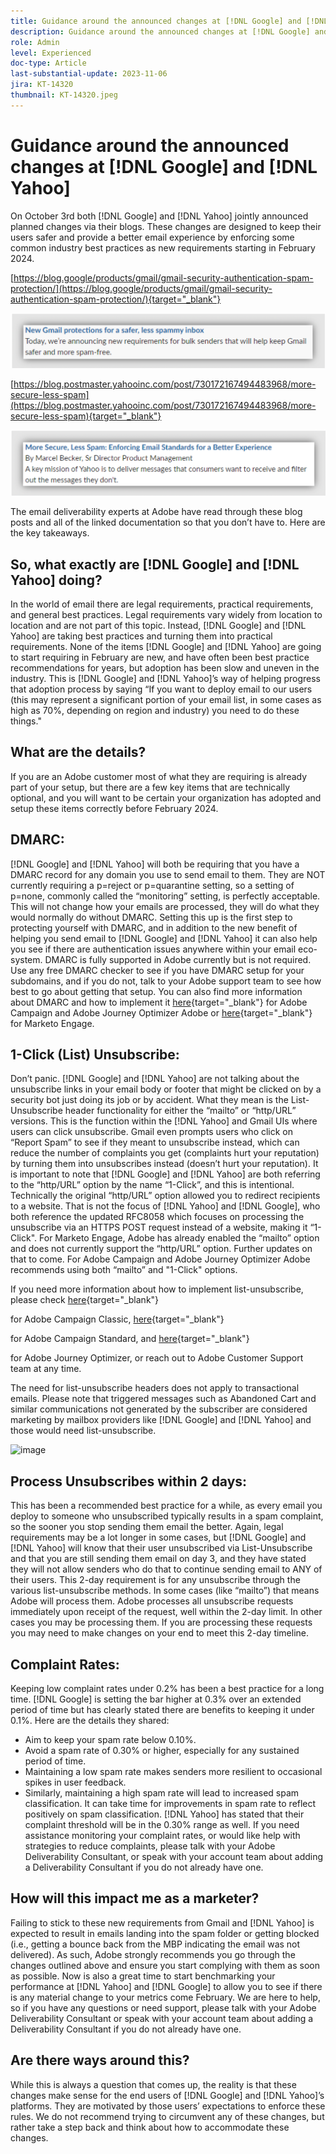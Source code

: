 ```yaml
---
title: Guidance around the announced changes at [!DNL Google] and [!DNL Yahoo]
description: Guidance around the announced changes at [!DNL Google] and [!DNL Yahoo]
role: Admin
level: Experienced
doc-type: Article
last-substantial-update: 2023-11-06
jira: KT-14320
thumbnail: KT-14320.jpeg
---
```


# Guidance around the announced changes at [!DNL Google] and [!DNL Yahoo]

On October 3rd both [!DNL Google] and [!DNL Yahoo] jointly announced planned changes via their blogs. These changes are designed to keep their users safer and provide a better email experience by enforcing some common industry best practices as new requirements starting in February 2024.

[https://blog.google/products/gmail/gmail-security-authentication-spam-protection/](https://blog.google/products/gmail/gmail-security-authentication-spam-protection/){target="_blank"}

![[!DNL Google] Announcment](/help/assets/Gmail.png)

[https://blog.postmaster.yahooinc.com/post/730172167494483968/more-secure-less-spam](https://blog.postmaster.yahooinc.com/post/730172167494483968/more-secure-less-spam){target="_blank"}

![[!DNL Yahoo] Announcment](/help/assets/Yahoo.png)

The email deliverability experts at Adobe have read through these blog posts and all of the linked documentation so that you don’t have to. Here are the key takeaways.

## So, what exactly are [!DNL Google] and [!DNL Yahoo] doing?

In the world of email there are legal requirements, practical requirements, and general best practices. Legal requirements vary widely from location to location and are not part of this topic. Instead, [!DNL Google] and [!DNL Yahoo] are taking best practices and turning them into practical requirements. None of the items [!DNL Google] and [!DNL Yahoo] are going to start requiring in February are new, and have often been best practice recommendations for years, but adoption has been slow and uneven in the industry. This is [!DNL Google] and [!DNL Yahoo]’s way of helping progress that adoption process by saying “If you want to deploy email to our users (this may represent a significant portion of your email list, in some cases as high as 70%, depending on region and industry) you need to do these things."

## What are the details?

If you are an Adobe customer most of what they are requiring is already part of your setup, but there are a few key items that are technically optional, and you will want to be certain your organization has adopted and setup these items correctly before February 2024.

## DMARC:

[!DNL Google] and [!DNL Yahoo] will both be requiring that you have a DMARC record for any domain you use to send email to them. They are NOT currently requiring a p=reject or p=quarantine setting, so a setting of p=none, commonly called the “monitoring” setting, is perfectly acceptable. This will not change how your emails are processed, they will do what they would normally do without DMARC. Setting this up is the first step to protecting yourself with DMARC, and in addition to the new benefit of helping you send email to [!DNL Google] and [!DNL Yahoo] it can also help you see if there are authentication issues anywhere within your email eco-system.
DMARC is fully supported in Adobe currently but is not required. Use any free DMARC checker to see if you have DMARC setup for your subdomains, and if you do not, talk to your Adobe support team to see how best to go about getting that setup. You can also find more information about DMARC and how to implement it [here](https://experienceleague.adobe.com/docs/deliverability-learn/deliverability-best-practice-guide/additional-resources/technotes/implement-dmarc.html){target="_blank"} for Adobe Campaign and Adobe Journey Optimizer Adobe or [here](https://experienceleague.adobe.com/docs/marketo/using/getting-started-with-marketo/setup/configure-protocols-for-marketo.html){target="_blank"} for Marketo Engage.

## 1-Click (List) Unsubscribe:

Don’t panic. [!DNL Google] and [!DNL Yahoo] are not talking about the unsubscribe links in your email body or footer that might be clicked on by a security bot just doing its job or by accident. What they mean is the List-Unsubscribe header functionality for either the “mailto” or “http/URL” versions. This is the function within the [!DNL Yahoo] and Gmail UIs where users can click unsubscribe. Gmail even prompts users who click on “Report Spam” to see if they meant to unsubscribe instead, which can reduce the number of complaints you get (complaints hurt your reputation) by turning them into unsubscribes instead (doesn’t hurt your reputation).
It is important to note that [!DNL Google] and [!DNL Yahoo] are both referring to the “http/URL” option by the name “1-Click”, and this is intentional. Technically the original “http/URL” option allowed you to redirect recipients to a website. That is not the focus of [!DNL Yahoo] and [!DNL Google], who both reference the updated RFC8058 which focuses on processing the unsubscribe via an HTTPS POST request instead of a website, making it “1-Click".
For Marketo Engage, Adobe has already enabled the “mailto” option and does not currently support the “http/URL” option. Further updates on that to come.
For Adobe Campaign and Adobe Journey Optimizer Adobe recommends using both “mailto” and "1-Click" options.

If you need more information about how to implement list-unsubscribe, please check [here](https://experienceleague.adobe.com/docs/deliverability-learn/deliverability-best-practice-guide/additional-resources/campaign/acc-technical-recommendations.html?lang=en#list-unsubscribe){target="_blank"} 

for Adobe Campaign Classic, [here](https://experienceleague.adobe.com/docs/experience-cloud-kcs/kbarticles/KA-14778.html?lang=en){target="_blank"} 

for Adobe Campaign Standard, and [here](https://experienceleague.adobe.com/docs/journey-optimizer/using/email/email-opt-out.html?lang=en){target="_blank"} 

for Adobe Journey Optimizer, or reach out to Adobe Customer Support team at any time.

The need for list-unsubscribe headers does not apply to transactional emails. Please note that triggered messages such as Abandoned Cart and similar communications not generated by the subscriber are considered marketing by mailbox providers like [!DNL Google] and [!DNL Yahoo] and those would need list-unsubscribe.

![image](https://git.corp.adobe.com/storage/user/38257/files/a2da6bdb-524d-46a7-b765-718c1fe407b0)

## Process Unsubscribes within 2 days:

This has been a recommended best practice for a while, as every email you deploy to someone who unsubscribed typically results in a spam complaint, so the sooner you stop sending them email the better. Again, legal requirements may be a lot longer in some cases, but [!DNL Google] and [!DNL Yahoo] will know that their user unsubscribed via List-Unsubscribe and that you are still sending them email on day 3, and they have stated they will not allow senders who do that to continue sending email to ANY of their users.
This 2-day requirement is for any unsubscribe through the various list-unsubscribe methods. In some cases (like “mailto”) that means Adobe will process them. Adobe processes all unsubscribe requests immediately upon receipt of the request, well within the 2-day limit. In other cases you may be processing them. If you are processing these requests you may need to make changes on your end to meet this 2-day timeline.

## Complaint Rates:

Keeping low complaint rates under 0.2% has been a best practice for a long time. [!DNL Google] is setting the bar higher at 0.3% over an extended period of time but has clearly stated there are benefits to keeping it under 0.1%. Here are the details they shared:
* Aim to keep your spam rate below 0.10%.
* Avoid a spam rate of 0.30% or higher, especially for any sustained period of time.
* Maintaining a low spam rate makes senders more resilient to occasional spikes in user feedback.
* Similarly, maintaining a high spam rate will lead to increased spam classification. It can take time for improvements in spam rate to reflect positively on spam classification.
[!DNL Yahoo] has stated that their complaint threshold will be in the 0.30% range as well.
If you need assistance monitoring your complaint rates, or would like help with strategies to reduce complaints, please talk with your Adobe Deliverability Consultant, or speak with your account team about adding a Deliverability Consultant if you do not already have one.

## How will this impact me as a marketer?

Failing to stick to these new requirements from Gmail and [!DNL Yahoo] is expected to result in emails landing into the spam folder or getting blocked (i.e., getting a bounce back from the MBP indicating the email was not delivered).
As such, Adobe strongly recommends you go through the changes outlined above and ensure you start complying with them as soon as possible. Now is also a great time to start benchmarking your performance at [!DNL Yahoo] and [!DNL Google] to allow you to see if there is any material change to your metrics come February.
We are here to help, so if you have any questions or need support, please talk with your Adobe Deliverability Consultant or speak with your account team about adding a Deliverability Consultant if you do not already have one.

## Are there ways around this?

While this is always a question that comes up, the reality is that these changes make sense for the end users of [!DNL Google] and [!DNL Yahoo]’s platforms. They are motivated by those users’ expectations to enforce these rules. We do not recommend trying to circumvent any of these changes, but rather take a step back and think about how to accommodate these changes.
